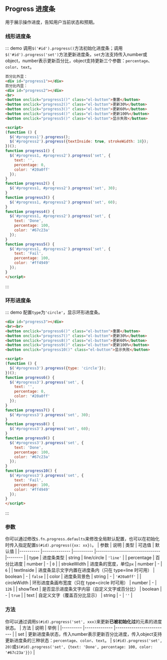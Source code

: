 ## Progress 进度条
用于展示操作进度，告知用户当前状态和预期。

### 线形进度条
::: demo 调用`$('#id').progress()`方法初始化进度条；调用`$('#id').progress('set')`方法更新进度条，`set`方法支持传入number或object，number表示更新百分比，object支持更新三个参数：`percentage`、`color`、`text`。

```html
百分比外显：
<div id="progress1"></div>
百分比内显：
<div id="progress2"></div>
<br>
<button onclick="progress1()" class="el-button">重置</button>
<button onclick="progress2()" class="el-button">更新30%</button>
<button onclick="progress3()" class="el-button">更新60%</button>
<button onclick="progress4()" class="el-button">更新100%</button>
<button onclick="progress5()" class="el-button">显示失败</button>

<script>
(function () {
  $('#progress1').progress();
  $('#progress2').progress({textInside: true, strokeWidth: 18});
})();
function progress1() {
  $('#progress1, #progress2').progress('set', {
    text: '',
    percentage: 0,
    color: '#20a0ff'
  });
}
function progress2() {
  $('#progress1, #progress2').progress('set', 30);
}
function progress3() {
  $('#progress1, #progress2').progress('set', 60);
}
function progress4() {
  $('#progress1, #progress2').progress('set', {
    text: 'Done',
    percentage: 100,
    color: '#67c23a'
  });
}
function progress5() {
  $('#progress1, #progress2').progress('set', {
    text: 'Fail',
    percentage: 100,
    color: '#ff4949'
  });
}
</script>
```
:::

### 环形进度条
::: demo 配置`type`为`'circle'`，显示环形进度条。

```html
<div id="progress3"></div>
<br><br>
<button onclick="progress6()" class="el-button">重置</button>
<button onclick="progress7()" class="el-button">更新30%</button>
<button onclick="progress8()" class="el-button">更新60%</button>
<button onclick="progress9()" class="el-button">更新100%</button>
<button onclick="progress10()" class="el-button">显示失败</button>

<script>
(function () {
  $('#progress3').progress({type: 'circle'});
})();
function progress6() {
  $('#progress3').progress('set', {
    text: '',
    percentage: 0,
    color: '#20a0ff'
  });
}
function progress7() {
  $('#progress3').progress('set', 30);
}
function progress8() {
  $('#progress3').progress('set', 60);
}
function progress9() {
  $('#progress3').progress('set', {
    text: 'Done',
    percentage: 100,
    color: '#67c23a'
  });
}
function progress10() {
  $('#progress3').progress('set', {
    text: 'Fail',
    percentage: 100,
    color: '#ff4949'
  });
}
</script>
```
:::

### 参数
你可以通过修改`$.fn.progress.defaults`来修改全局默认配置，也可以在初始化时传入指定配置`$(#id).progress({xx: xx})`。
| 参数      | 说明          | 类型      | 可选值                           | 默认值  |
|---------- |-------------- |---------- |--------------------------------  |-------- |
| type | 进度条类型 | string | line/circle | `'line'` |
| percentage | 百分比进度 | number | - | `0` |
| strokeWidth | 进度条的宽度，单位`px` | number | - | `6` |
| textInside | 进度条显示文字内置在进度条内（只在 type=line 时可用） | boolean | - | `false` |
| color | 进度条背景色 | string | - | `'#20a0ff'` |
| circleWidth | 环形进度条画布宽度（只在 type=circle 时可用） | number | - | `126` |
| showText | 是否显示进度条文字内容（自定义文字或百分比） | boolean | - | `true` |
| text | 自定义文字（覆盖百分比显示） | string | - | `''` |

### 方法
你可以通过调用`$(#id).progress('set', xxx)`来更新**已被初始化过**的元素的进度状态。
| 方法      | 说明          | 举例  |
|---------- |-------------- |-------------------------- |
| set | 更新进度条状态，传入number表示更新百分比进度，传入object支持更新进度条的三种状态：`percentage`、`color`、`text`。 | `$(#id).progress('set', 20)`或`$(#id).progress('set', {text: 'Done', percentage: 100, color: '#67c23a'}})` |
